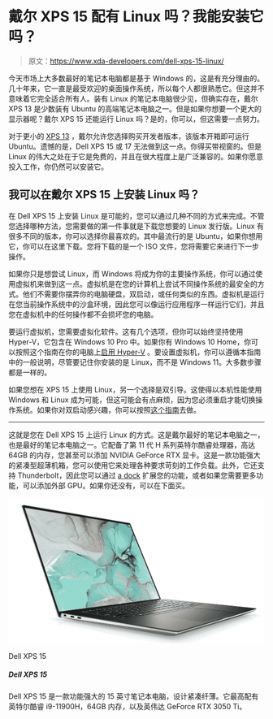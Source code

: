 # 戴尔 XPS 15 配有 Linux 吗？我能安装它吗？

> 原文：<https://www.xda-developers.com/dell-xps-15-linux/>

今天市场上大多数最好的笔记本电脑都是基于 Windows 的，这是有充分理由的。几十年来，它一直是最受欢迎的桌面操作系统，所以每个人都很熟悉它。但这并不意味着它完全适合所有人。装有 Linux 的笔记本电脑很少见，但确实存在，戴尔 XPS 13 是少数装有 Ubuntu 的高端笔记本电脑之一。但是如果你想要一个更大的显示器呢？戴尔 XPS 15 还能运行 Linux 吗？是的，你可以，但这需要一点努力。

对于更小的 [XPS 13](https://www.xda-developers.com/dell-xps-13-linux/) ，戴尔允许您选择购买开发者版本，该版本开箱即可运行 Ubuntu。遗憾的是，Dell XPS 15 或 17 无法做到这一点。你得买带视窗的。但是 Linux 的伟大之处在于它是免费的，并且在很大程度上是广泛兼容的。如果你愿意投入工作，你仍然可以安装它。

## 我可以在戴尔 XPS 15 上安装 Linux 吗？

在 Dell XPS 15 上安装 Linux 是可能的，您可以通过几种不同的方式来完成。不管您选择哪种方法，您需要做的第一件事就是下载您想要的 Linux 发行版。Linux 有很多不同的版本，你可以选择你最喜欢的。其中最流行的是 Ubuntu，如果你想用它，你可以在这里下载。您将下载的是一个 ISO 文件，您将需要它来进行下一步操作。

如果你只是想尝试 Linux，而 Windows 将成为你的主要操作系统，你可以通过使用虚拟机来做到这一点。虚拟机是在您的计算机上尝试不同操作系统的最安全的方式。他们不需要你摆弄你的电脑硬盘，双启动，或任何类似的东西。虚拟机是运行在您当前操作系统中的沙盒环境，因此您可以像运行应用程序一样运行它们，并且您在虚拟机中的任何操作都不会损坏您的电脑。

要运行虚拟机，您需要虚拟化软件。这有几个选项，但你可以始终坚持使用 Hyper-V，它包含在 Windows 10 Pro 中。如果你有 Windows 10 Home，你可以按照这个指南在你的电脑上[启用 Hyper-V](https://www.xda-developers.com/how-to-install-hyper-v-windows-11-home/) 。要设置虚拟机，你可以遵循本指南中的一般说明，尽管要记住你安装的是 Linux，而不是 Windows 11。大多数步骤都是一样的。

如果您想在 XPS 15 上使用 Linux，另一个选择是双引导。这使得以本机性能使用 Windows 和 Linux 成为可能，但这可能会有点麻烦，因为您必须重启才能切换操作系统。如果你对双启动感兴趣，你可以按照[这个指南](https://www.xda-developers.com/dual-boot-windows-11-linux/)去做。

* * *

这就是您在 Dell XPS 15 上运行 Linux 的方式。这是戴尔最好的笔记本电脑之一，也是最好的笔记本电脑之一。它配备了第 11 代 H 系列英特尔酷睿处理器，高达 64GB 的内存，您甚至可以添加 NVIDIA GeForce RTX 显卡。这是一款功能强大的紧凑型超薄机箱，您可以使用它来处理各种要求苛刻的工作负载。此外，它还支持 Thunderbolt，因此您可以通过 [a dock](https://www.xda-developers.com/best-thunderbolt-docks/) 扩展您的功能，或者如果您需要更多功能，可以添加外部 GPU。如果你还没有，可以在下面买。

 <picture>![The Dell XPS 15 is an incredibly powerful laptop that's perfect for a portable video editing rig. This model has an Intel Core i7-11800H, NVIDIA GeForce RTX 3050 Ti graphics, and a 3.5K OLED display for a fantastic visual experience.](img/55d7758710d3ebb83128d03789c24e4b.png)</picture> 

Dell XPS 15

##### Dell XPS 15

Dell XPS 15 是一款功能强大的 15 英寸笔记本电脑，设计紧凑纤薄。它最高配有英特尔酷睿 i9-11900H，64GB 内存，以及英伟达 GeForce RTX 3050 Ti。